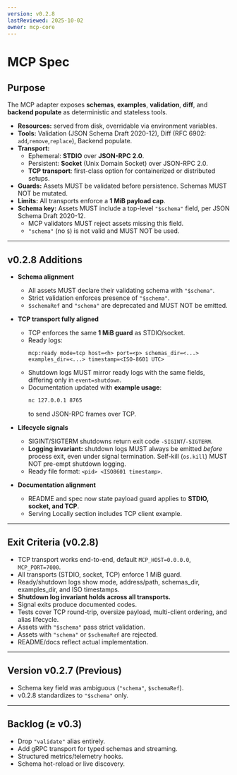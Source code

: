 ```yaml
---
version: v0.2.8
lastReviewed: 2025-10-02
owner: mcp-core
---
```


# MCP Spec

## Purpose

The MCP adapter exposes **schemas**, **examples**, **validation**, **diff**, and **backend populate** as deterministic and stateless tools.

* **Resources:** served from disk, overridable via environment variables.  
* **Tools:** Validation (JSON Schema Draft 2020-12), Diff (RFC 6902: `add`,`remove`,`replace`), Backend populate.  
* **Transport:**
  * Ephemeral: **STDIO** over **JSON-RPC 2.0**.  
  * Persistent: **Socket** (Unix Domain Socket) over JSON-RPC 2.0.  
  * **TCP transport**: first-class option for containerized or distributed setups.  
* **Guards:** Assets MUST be validated before persistence. Schemas MUST NOT be mutated.  
* **Limits:** All transports enforce a **1 MiB payload cap**.  
* **Schema key:** Assets MUST include a top-level `"$schema"` field, per JSON Schema Draft 2020-12.  
  * MCP validators MUST reject assets missing this field.  
  * `"schema"` (no `$`) is not valid and MUST NOT be used.

---

## v0.2.8 Additions

* **Schema alignment**  
  * All assets MUST declare their validating schema with `"$schema"`.  
  * Strict validation enforces presence of `"$schema"`.  
  * `$schemaRef` and `"schema"` are deprecated and MUST NOT be emitted.  

* **TCP transport fully aligned**  
  * TCP enforces the same **1 MiB guard** as STDIO/socket.  
  * Ready logs:  
    ```
    mcp:ready mode=tcp host=<h> port=<p> schemas_dir=<...> examples_dir=<...> timestamp=<ISO-8601 UTC>
    ```  
  * Shutdown logs MUST mirror ready logs with the same fields, differing only in `event=shutdown`.  
  * Documentation updated with **example usage**:  
    ```bash
    nc 127.0.0.1 8765
    ```  
    to send JSON-RPC frames over TCP.  

* **Lifecycle signals**  
  * SIGINT/SIGTERM shutdowns return exit code `-SIGINT`/`-SIGTERM`.  
  * **Logging invariant:** shutdown logs MUST always be emitted *before* process exit, even under signal termination. Self-kill (`os.kill`) MUST NOT pre-empt shutdown logging.  
  * Ready file format: `<pid> <ISO8601 timestamp>`.  

* **Documentation alignment**  
  * README and spec now state payload guard applies to **STDIO, socket, and TCP**.  
  * Serving Locally section includes TCP client example.  

---

## Exit Criteria (v0.2.8)

* TCP transport works end-to-end, default `MCP_HOST=0.0.0.0`, `MCP_PORT=7000`.  
* All transports (STDIO, socket, TCP) enforce 1 MiB guard.  
* Ready/shutdown logs show mode, address/path, schemas_dir, examples_dir, and ISO timestamps.  
* **Shutdown log invariant holds across all transports.**  
* Signal exits produce documented codes.  
* Tests cover TCP round-trip, oversize payload, multi-client ordering, and alias lifecycle.  
* Assets with `"$schema"` pass strict validation.  
* Assets with `"schema"` or `$schemaRef` are rejected.  
* README/docs reflect actual implementation.  

---

## Version v0.2.7 (Previous)

* Schema key field was ambiguous (`"schema"`, `$schemaRef`).  
* v0.2.8 standardizes to `"$schema"` only.  

---

## Backlog (≥ v0.3)

* Drop `"validate"` alias entirely.  
* Add gRPC transport for typed schemas and streaming.  
* Structured metrics/telemetry hooks.  
* Schema hot-reload or live discovery.  
